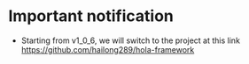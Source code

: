 # Important notification

- Starting from v1_0_6, we will switch to the project at this link https://github.com/hailong289/hola-framework